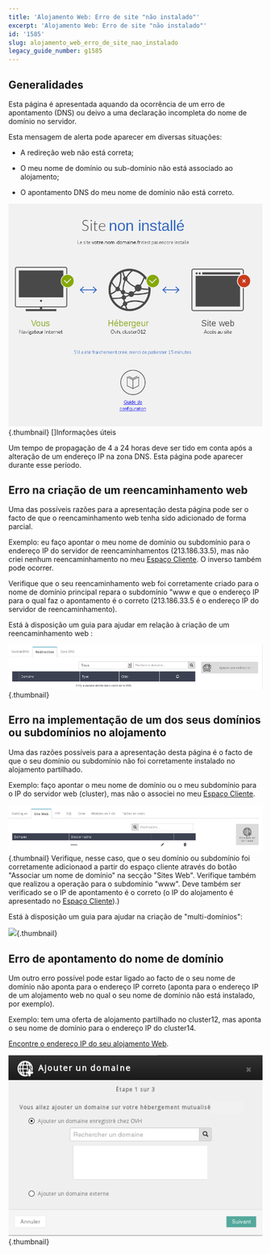 ```yaml
---
title: 'Alojamento Web: Erro de site "não instalado"'
excerpt: 'Alojamento Web: Erro de site "não instalado"'
id: '1585'
slug: alojamento_web_erro_de_site_nao_instalado
legacy_guide_number: g1585
---
```



## Generalidades
Esta página é apresentada aquando da ocorrência de um erro de apontamento (DNS) ou deivo a uma declaração incompleta do nome de domínio no servidor.

Esta mensagem de alerta pode aparecer em diversas situações:


- A redireção web não está correta;

- O meu nome de domínio ou sub-domínio não está associado ao alojamento;

- O apontamento DNS do meu nome de domínio não está correto.



![](images/img_2321.jpg){.thumbnail}
[]Informações úteis

Um tempo de propagação de 4 a 24 horas deve ser tido em conta após a alteração de um endereço IP na zona DNS. Esta página pode aparecer durante esse período.


## Erro na criação de um reencaminhamento web
Uma das possíveis razões para a apresentação desta página pode ser o facto de que o reencaminhamento web tenha sido adicionado de forma parcial.

Exemplo: eu faço apontar o meu nome de domínio ou subdomínio para o endereço IP do servidor de reencaminhamentos (213.186.33.5), mas não criei nenhum reencaminhamento no meu [Espaço Cliente](https://www.ovh.com/manager/web). O inverso também pode ocorrer.

Verifique que o seu reencaminhamento web foi corretamente criado para o nome de domínio principal repara o subdomínio "www e que o endereço IP para o qual faz o apontamento é o correto (213.186.33.5 é o endereço IP do servidor de reencaminhamento).

Está à disposição um guia para ajudar em relação à criação de um reencaminhamento web :[]({legacy}1339)

![](images/img_2268.jpg){.thumbnail}


## Erro na implementação de um dos seus domínios ou subdomínios no alojamento
Uma das razões possíveis para a apresentação desta página é o facto de que o seu domínio ou subdomínio não foi corretamente instalado no alojamento partilhado.

Exemplo: faço apontar o meu nome de domínio ou  o meu subdomínio para o IP do servidor web (cluster), mas não o associei no meu [Espaço Cliente](https://www.ovh.com/manager/web).

![](images/img_2269.jpg){.thumbnail}
Verifique, nesse caso, que o seu domínio ou subdomínio foi corretamente adicionaod a partir do espaço cliente através do botão "Associar um nome de domínio" na secção "Sites Web".
Verifique também que realizou a operação para o subdomínio "www".
Deve também ser verificado se o IP de apontamento é o correto (o IP do alojamento é apresentado no [Espaço Cliente](https://www.ovh.com/manager/web)).)

Está à disposição um guia para ajudar na criação de "multi-domínios":[]({legacy}1332)

![](images/img_3965.jpg){.thumbnail}


## Erro de apontamento do nome de domínio
Um outro erro possível pode estar ligado ao facto de o seu nome de domínio não aponta para o endereço IP correto (aponta para o endereço IP de um alojamento web no qual o seu nome de domínio não está instalado, por exemplo).

Exemplo: tem uma oferta de alojamento partilhado no cluster12, mas aponta o seu nome de domínio para o endereço IP do cluster14.

[Encontre o endereço IP do seu alojamento Web](https://www.ovh.pt/g1290.cdn-geocache#acoes_que_pode_efetuar_no_manager_v3_desativar_a_utilizacao_do_acelerador_geocache).

![](images/img_2274.jpg){.thumbnail}

